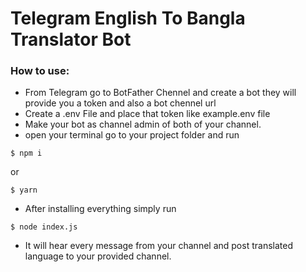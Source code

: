 # Telegram English To Bangla Translator Bot
### How to use:
- From Telegram go to BotFather Chennel and create a bot they will provide you a token and also a bot chennel url
- Create a .env File and place that token like example.env file 
- Make your bot as channel admin of both of your channel. 
- open your terminal go to your project folder and run 
```console
$ npm i
```
or
```console
$ yarn
```
- After installing everything simply run 
```console
$ node index.js
```
- It will hear every message from your channel and post translated language to your provided channel.
